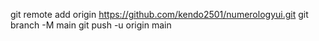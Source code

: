 git remote add origin https://github.com/kendo2501/numerologyui.git
git branch -M main
git push -u origin main
